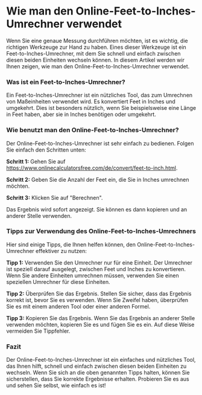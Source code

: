 Wie man den Online-Feet-to-Inches-Umrechner verwendet
=====================================================

Wenn Sie eine genaue Messung durchführen möchten, ist es wichtig, die richtigen Werkzeuge zur Hand zu haben. Eines dieser Werkzeuge ist ein Feet-to-Inches-Umrechner, mit dem Sie schnell und einfach zwischen diesen beiden Einheiten wechseln können. In diesem Artikel werden wir Ihnen zeigen, wie man den Online-Feet-to-Inches-Umrechner verwendet.

### Was ist ein Feet-to-Inches-Umrechner?

Ein Feet-to-Inches-Umrechner ist ein nützliches Tool, das zum Umrechnen von Maßeinheiten verwendet wird. Es konvertiert Feet in Inches und umgekehrt. Dies ist besonders nützlich, wenn Sie beispielsweise eine Länge in Feet haben, aber sie in Inches benötigen oder umgekehrt.

### Wie benutzt man den Online-Feet-to-Inches-Umrechner?

Der Online-Feet-to-Inches-Umrechner ist sehr einfach zu bedienen. Folgen Sie einfach den Schritten unten:

**Schritt 1:** Gehen Sie auf <https://www.onlinecalculatorsfree.com/de/convert/feet-to-inch.html>.

**Schritt 2:** Geben Sie die Anzahl der Feet ein, die Sie in Inches umrechnen möchten.

**Schritt 3:** Klicken Sie auf "Berechnen".

Das Ergebnis wird sofort angezeigt. Sie können es dann kopieren und an anderer Stelle verwenden.

### Tipps zur Verwendung des Online-Feet-to-Inches-Umrechners

Hier sind einige Tipps, die Ihnen helfen können, den Online-Feet-to-Inches-Umrechner effektiver zu nutzen:

**Tipp 1:** Verwenden Sie den Umrechner nur für eine Einheit. Der Umrechner ist speziell darauf ausgelegt, zwischen Feet und Inches zu konvertieren. Wenn Sie andere Einheiten umrechnen müssen, verwenden Sie einen speziellen Umrechner für diese Einheiten.

**Tipp 2:** Überprüfen Sie das Ergebnis. Stellen Sie sicher, dass das Ergebnis korrekt ist, bevor Sie es verwenden. Wenn Sie Zweifel haben, überprüfen Sie es mit einem anderen Tool oder einer anderen Formel.

**Tipp 3:** Kopieren Sie das Ergebnis. Wenn Sie das Ergebnis an anderer Stelle verwenden möchten, kopieren Sie es und fügen Sie es ein. Auf diese Weise vermeiden Sie Tippfehler.

### Fazit

Der Online-Feet-to-Inches-Umrechner ist ein einfaches und nützliches Tool, das Ihnen hilft, schnell und einfach zwischen diesen beiden Einheiten zu wechseln. Wenn Sie sich an die oben genannten Tipps halten, können Sie sicherstellen, dass Sie korrekte Ergebnisse erhalten. Probieren Sie es aus und sehen Sie selbst, wie einfach es ist!